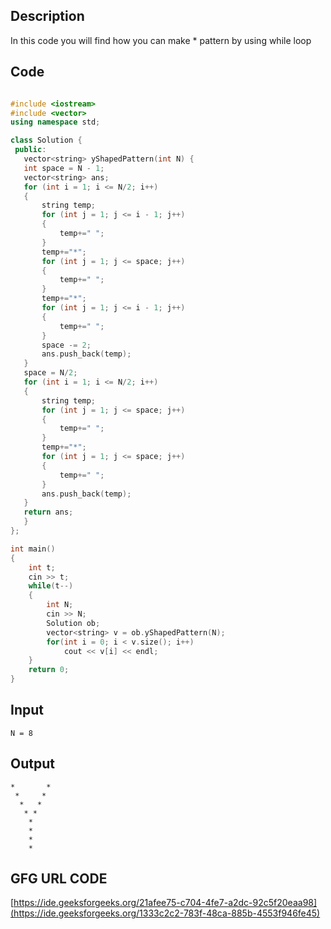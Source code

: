 ## Description
In this code you will find how you can make * pattern by using while loop

## Code 
```cpp

#include <iostream>
#include <vector>
using namespace std;

class Solution {
 public:
   vector<string> yShapedPattern(int N) {
   int space = N - 1;
   vector<string> ans;
   for (int i = 1; i <= N/2; i++)
   {
       string temp;
       for (int j = 1; j <= i - 1; j++)
       {
           temp+=" ";
       }
       temp+="*";
       for (int j = 1; j <= space; j++)
       {
           temp+=" ";
       }
       temp+="*";
       for (int j = 1; j <= i - 1; j++)
       {
           temp+=" ";
       }
       space -= 2;
       ans.push_back(temp);
   }
   space = N/2;
   for (int i = 1; i <= N/2; i++)
   {
       string temp;
       for (int j = 1; j <= space; j++)
       {
           temp+=" ";
       }
       temp+="*";
       for (int j = 1; j <= space; j++)
       {
           temp+=" ";
       }
       ans.push_back(temp);
   }
   return ans;
   }
};

int main()
{
    int t;
    cin >> t;
    while(t--)
    {
        int N;
        cin >> N;
        Solution ob;
        vector<string> v = ob.yShapedPattern(N);
        for(int i = 0; i < v.size(); i++)
            cout << v[i] << endl;
    }
    return 0;
}
```
## Input
```
N = 8
```
## Output
```
*       *
 *     * 
  *   *  
   * *   
    *
    *
    *
    *
```

## GFG URL CODE
[https://ide.geeksforgeeks.org/21afee75-c704-4fe7-a2dc-92c5f20eaa98](https://ide.geeksforgeeks.org/1333c2c2-783f-48ca-885b-4553f946fe45)
